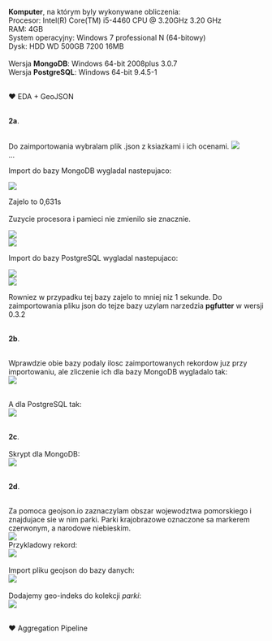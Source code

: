 <B>Komputer</b>, na którym byly wykonywane obliczenia: <br>
    Procesor: Intel(R) Core(TM) i5-4460 CPU @ 3.20GHz 3.20 GHz<br>
    RAM: 4GB<br>
    System operacyjny: Windows 7 professional N (64-bitowy)<br>
    Dysk: HDD WD 500GB 7200 16MB<br><br>
    Wersja <b>MongoDB</b>: Windows 64-bit 2008plus 3.0.7<br>
    Wersja <b>PostgreSQL</b>: Windows 64-bit 9.4.5-1<br><br>
    
♥ EDA + GeoJSON<br><br>

<b>2a</b>.<br><br>

Do zaimportowania wybralam plik .json z ksiazkami i ich ocenami. 
<img src="http://i1315.photobucket.com/albums/t589/incube91/nosql/24_zpsgerafsck.png"><br>
...

Import do bazy MongoDB wygladal nastepujaco:

<img src="http://i1315.photobucket.com/albums/t589/incube91/nosql/7_zpsedq3zwvy.png">

Zajelo to 0,631s
<br><br>
Zuzycie procesora i pamieci nie zmienilo sie znacznie. <br>

<img src="http://i1315.photobucket.com/albums/t589/incube91/nosql/8_zpssgtrp1mt.png"><br>
<img src="http://i1315.photobucket.com/albums/t589/incube91/nosql/9_zpsvm9niw1n.png"><br>

Import do bazy PostgreSQL wygladal nastepujaco:<br>

<img src="http://i1315.photobucket.com/albums/t589/incube91/nosql/21_zpsyzczlkaa.png"><br>
<img src="http://i1315.photobucket.com/albums/t589/incube91/nosql/22_zpsg8nhyvql.png"><br>

Rowniez w przypadku tej bazy zajelo to mniej niz 1 sekunde. Do zaimportowania pliku json do tejze bazy uzylam narzedzia <b>pgfutter</b> w wersji 0.3.2<br><br>


<b>2b</b>.<br><br>

Wprawdzie obie bazy podaly ilosc zaimportowanych rekordow juz przy importowaniu, ale zliczenie ich dla bazy MongoDB wygladalo tak:<br>
<img src="http://i1315.photobucket.com/albums/t589/incube91/nosql/10_zpsf6n1qel9.png"><br><br>

A dla PostgreSQL tak: <br>
<img src="http://i1315.photobucket.com/albums/t589/incube91/nosql/23_zps4jwqnqk9.png"> <br><br>

<b>2c</b>.<br><br>
Skrypt dla MongoDB:<br>
<img src="http://i1315.photobucket.com/albums/t589/incube91/nosql/25_zpsch34kol7.png"><br><br>

<b>2d</b>.<br><br>

Za pomoca geojson.io zaznaczylam obszar wojewodztwa pomorskiego i znajdujace sie w nim parki. Parki krajobrazowe oznaczone sa markerem czerwonym, a narodowe niebieskim.<br>
<img src="http://i1315.photobucket.com/albums/t589/incube91/nosql/26_zpscreugqjw.png"><br>
Przykladowy rekord:<br>
<img src="http://i1315.photobucket.com/albums/t589/incube91/nosql/27_zpsixyqdxkn.png"><br><br>
Import pliku geojson do bazy danych:<br>
<img src="http://i1315.photobucket.com/albums/t589/incube91/nosql/17_zpszstlid0n.png"><br><br>
Dodajemy geo-indeks do kolekcji <i>parki</i>:<br>
<img src="http://i1315.photobucket.com/albums/t589/incube91/nosql/18_zpsy9t6ng70.png"><br><br>

♥ Aggregation Pipeline<br><br>

